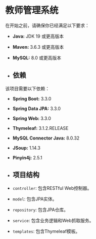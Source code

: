 # 教师管理系统

在开始之前，请确保你已经满足以下要求：

- **Java:** JDK 19 或更高版本
- **Maven:** 3.6.3 或更高版本
- **MySQL:** 8.0 或更高版本

- ## 依赖

该项目需要以下依赖：

- **Spring Boot:** 3.3.0
- **Spring Data JPA:** 3.3.0
- **Spring Web:** 3.3.0
- **Thymeleaf:** 3.1.2.RELEASE
- **MySQL Connector Java:** 8.0.32
- **JSoup:** 1.14.3
- **Pinyin4j:** 2.5.1

- ## 项目结构

- `controller`: 包含RESTful Web控制器。
- `model`: 包含JPA实体。
- `repository`: 包含JPA仓库。
- `service`: 包含业务逻辑和Web抓取服务。
- `templates`: 包含Thymeleaf模板。
